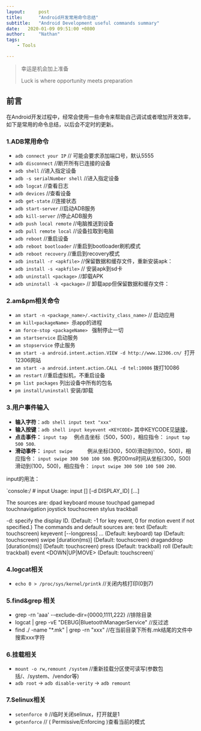 ```yaml
---
layout:     post
title:      "Android开发常用命令总结"
subtitle:   "Android Development useful commands summary"
date:   2020-01-09 09:51:00 +0800
author:     "Nathan"
tags:
    - Tools

---
```


> 幸运是机会加上准备
>
> Luck is where opportunity meets preparation
>

## 前言

在Android开发过程中，经常会使用一些命令来帮助自己调试或者增加开发效率，如下是常用的命令总结，以后会不定时的更新。

### 1.ADB常用命令

* `adb connect your IP` // 可能会要求添加端口号，默认5555
* `adb disconnect` //断开所有已连接的设备
* `adb shell` //进入指定设备
* `adb -s serialNumber shell` //进入指定设备
* `adb logcat` //查看日志
* `adb devices` //查看设备
* `adb get-state` //连接状态
* `adb start-server` //启动ADB服务
* `adb kill-server` //停止ADB服务
* `adb push local remote` //电脑推送到设备
* `adb pull remote local` //设备拉取到电脑
* `adb reboot` //重启设备
* `adb reboot bootloader` //重启到bootloader刷机模式
* `adb reboot recovery` //重启到recovery模式
* `adb install -r <apkfile>`  //保留数据和缓存文件，重新安装apk：
* `adb install -s <apkfile>` // 安装apk到sd卡
* `adb uninstall <package>`  //卸载APK
* `adb uninstall -k <package>` // 卸载app但保留数据和缓存文件：

### 2.am&pm相关命令

* `am start -n <package_name>/.<activity_class_name>` // 启动应用
* `am kill<packageName> `杀app的进程
* `am force-stop <packageName> ` 强制停止一切
* `am startservice` 启动服务
* `am stopservice` 停止服务
* `am start -a android.intent.action.VIEW -d http://www.12306.cn/ `打开12306网站
* `am start -a android.intent.action.CALL -d tel:10086` 拨打10086
* `am restart` //重启虚拟机，不重启设备
* `pm list packages` 列出设备中所有的包名
* `pm install/uninstall` 安装/卸载

### 3.用户事件输入

* **输入字符**：`adb shell input text "xxx"`
* **输入按键**：`adb shell input keyevent <KEYCODE>` 其中KEYCODE见[链接](https://developer.android.google.cn/reference/android/view/KeyEvent.html?hl=en)，
* **点击事件：** `input tap  ` 例点击坐标（500，500），相应指令： `input tap 500 500`.
* **滑动事件：** `input swipe     ` 例从坐标(300，500)滑动到(100，500)，相应指令： `input swipe 300 500 100 500`. 例200ms时间从坐标(300，500)滑动到(100，500)，相应指令： `input swipe 300 500 100 500 200`.

input的用法：

`console:/ # input
Usage: input [<source>] [-d DISPLAY_ID] <command> [<arg>...]

The sources are: 
      dpad
      keyboard
      mouse
      touchpad
      gamepad
      touchnavigation
      joystick
      touchscreen
      stylus
      trackball

-d: specify the display ID.
      (Default: -1 for key event, 0 for motion event if not specified.)
The commands and default sources are:
      text <string> (Default: touchscreen)
      keyevent [--longpress] <key code number or name> ... (Default: keyboard)
      tap <x> <y> (Default: touchscreen)
      swipe <x1> <y1> <x2> <y2> [duration(ms)] (Default: touchscreen)
      draganddrop <x1> <y1> <x2> <y2> [duration(ms)] (Default: touchscreen)
      press (Default: trackball)
      roll <dx> <dy> (Default: trackball)
      event <DOWN|UP|MOVE> <x> <y> (Default: touchscreen)`

### 4.logcat相关

* `echo 0 > /proc/sys/kernel/printk` //关闭内核打印(0到7)

### 5.find&grep 相关

* grep -rn 'aaa'   --exclude-dir={0000,1111,222}  //排除目录
* logcat | grep -vE "DEBUG|BluetoothManagerService" //反过滤
* find ./ -name "*.mk" | grep -rn "xxx" //在当前目录下所有.mk结尾的文件中搜索xxx字符

### 6.挂载相关

* `mount -o rw,remount /system`  //重新挂载分区使可读写(参数包括/、/system、/vendor等)
* `adb root` -> `adb disable-verity` -> `adb remount`

### 7.Selinux相关

* `setenforce 0`  //临时关闭selinux，打开就是1
* `getenforce`  // ( Permissive/Enforcing )查看当前的模式









